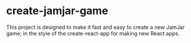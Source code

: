 # create-jamjar-game

This project is designed to make it fast and easy to create a new JamJar game; in the style of the create-react-app
for making new React apps.
